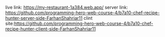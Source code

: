 live link: https://my-restaurant-1a384.web.app/
server link: https://github.com/programming-hero-web-course-4/b7a10-chef-recipe-hunter-server-side-FarhanShahriar11
clint site:https://github.com/programming-hero-web-course-4/b7a10-chef-recipe-hunter-client-side-FarhanShahriar11